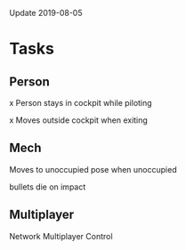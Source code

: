 Update 2019-08-05

# Tasks

## Person

x Person stays in cockpit while piloting

x Moves outside cockpit when exiting



## Mech

Moves to unoccupied pose when unoccupied

bullets die on impact









## Multiplayer 

Network Multiplayer Control

